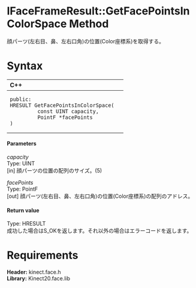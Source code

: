 IFaceFrameResult::GetFacePointsInColorSpace Method  
==================================================  

顔パーツ(左右目、鼻、左右口角)の位置(Color座標系)を取得する。 <span id="syntaxSection"></span>

Syntax  
======  

<table>
<colgroup>
<col width="100%" />
</colgroup>
<thead>
<tr class="header">
<th align="left">C++</th>
</tr>
</thead>
<tbody>
<tr class="odd">
<td align="left"><pre><code>public:  
HRESULT GetFacePointsInColorSpace(  
         const UINT capacity,  
         PointF *facePoints  
)</code></pre></td>
</tr>
</tbody>
</table>

<span id="ID4EG"></span>
#### Parameters  

*capacity*    
Type: UINT  
[in] 顔パーツの位置の配列のサイズ。(5)  

*facePoints*    
Type: PointF  
[out] 顔パーツ(左右目、鼻、左右口角)の位置(Color座標系)の配列のアドレス。  

<span id="ID4EP"></span>
#### Return value  

Type: HRESULT  
成功した場合はS\_OKを返します。それ以外の場合はエラーコードを返します。  

<span id="requirements"></span>

Requirements  
============  

**Header:** kinect.face.h  
**Library:** Kinect20.face.lib  



<!--Please do not edit the data in the comment block below.-->
<!--
TOCTitle : GetFacePointsInColorSpace Method
RLTitle : IFaceFrameResult::GetFacePointsInColorSpace Method
KeywordK : GetFacePointsInColorSpace method
KeywordK : IFaceFrameResult::GetFacePointsInColorSpace method
KeywordF : IFaceFrameResult::GetFacePointsInColorSpace
KeywordF : GetFacePointsInColorSpace
KeywordF : Microsoft.Kinect.face.IFaceFrameResult.GetFacePointsInColorSpace(UINT,PointF@)
KeywordA : M:Microsoft.Kinect.face.IFaceFrameResult.GetFacePointsInColorSpace(UINT,PointF@)
AssetID : M:Microsoft.Kinect.face.IFaceFrameResult.GetFacePointsInColorSpace(UINT,PointF@)
Locale : en-us
CommunityContent : 1
APIType : Managed
APILocation : 
APIName : Microsoft.Kinect.face.IFaceFrameResult::GetFacePointsInColorSpace
TargetOS : Windows
TopicType : kbSyntax
DevLang : C++
DocSet : K4Wv2
ProjType : K4Wv2Proj
Technology : Kinect for Windows
Product : Kinect for Windows SDK v2
productversion : 20
-->
